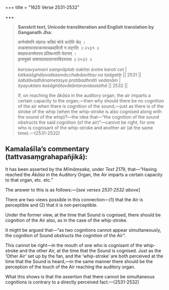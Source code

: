 +++
title = "1625 Verse 2531-2532"

+++
> **Sanskrit text, Unicode transliteration and English translation by Ganganath Jha:** 
>
> कर्णव्योमनि संप्राप्तः शक्तिं श्रोत्रे करोति चेत् ।  
> तत्कशाघातवत्कस्माच्छब्दवित्तौ न तद्गतिः ॥ २५३१ ॥  
> शब्दावधानमेतस्य प्रतिबध्नाति वेदनाम् ।  
> इत्ययुक्तं कशाघातवातान्तरविदस्तथा ॥ २५३२ ॥ 
>
> *karṇavyomani saṃprāptaḥ śaktiṃ śrotre karoti cet* \|  
> *tatkaśāghātavatkasmācchabdavittau na tadgatiḥ* \|\| 2531 \|\|  
> *śabdāvadhānametasya pratibadhnāti vedanām* \|  
> *ityayuktaṃ kaśāghātavātāntaravidastathā* \|\| 2532 \|\| 
>
> If, on reaching the *ākāśa* in the auditory organ, the air imparts a certain capacity to the organ,—then why should there be no cognition of the air when there is cognition of the sound,—just as there is of the stroke of the whip (when the whip-stroke is also cognised along with the sound of the whip)?—the idea that—“the cognition of the sound obstructs the said cognition (of the air)”—cannot be right, for one who is cognisant of the whip-stroke and another air (at the same time).—(2531-2532)



## Kamalaśīla’s commentary (tattvasaṃgrahapañjikā):

It has been asserted by the *Mīmāṃsaka*, under *Text* 2179, that—“Having reached the *Ākāśa* in the Auditory Organ, the Air imparts a certain capacity to that organ, etc. etc.”

The answer to this is as follows:—[*see verses 2531-2532 above*]

There are two views possible in this connection—(1) that the Air is perceptible and (2) that it is not-perceptible.

Under the former view, at the time that Sound is cognised, there should be cognition of the Air also, as in the case of the whip-stroke.

It might be argued that—“as two cognitions cannot appear simultaneously, the cognition of Sound obstructs the cognition of the Air”.

This cannot be right—in the mouth of one who is cognisant of the whip-stroke and the other Air, at the time that the Sound is cognised. Just as the ‘Other Air’ set up by the fan, and the ‘whip-stroke’ are both perceived at the time that the Sound is heard,—in the same manner there should be the perception of the touch of the Air reaching the auditory organ.

What this shows is that the assertion that there cannot be simultaneous cognitions is contrary to a directly perceived fact.—(2531-2532)


